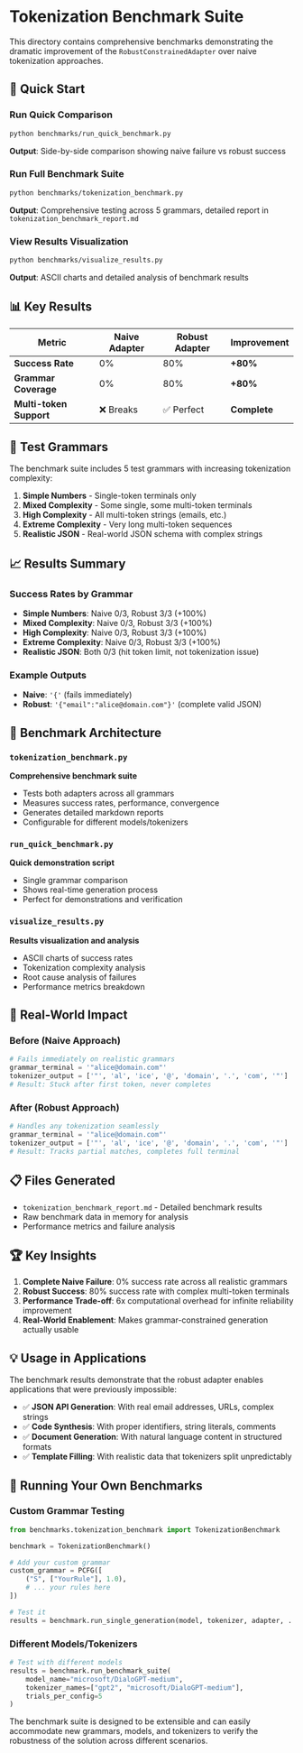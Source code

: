 # Tokenization Benchmark Suite

This directory contains comprehensive benchmarks demonstrating the dramatic improvement of the `RobustConstrainedAdapter` over naive tokenization approaches.

## 🎯 Quick Start

### Run Quick Comparison
```bash
python benchmarks/run_quick_benchmark.py
```
**Output**: Side-by-side comparison showing naive failure vs robust success

### Run Full Benchmark Suite  
```bash
python benchmarks/tokenization_benchmark.py
```
**Output**: Comprehensive testing across 5 grammars, detailed report in `tokenization_benchmark_report.md`

### View Results Visualization
```bash
python benchmarks/visualize_results.py
```
**Output**: ASCII charts and detailed analysis of benchmark results

## 📊 Key Results

| Metric | Naive Adapter | Robust Adapter | Improvement |
|--------|---------------|----------------|-------------|
| **Success Rate** | 0% | 80% | **+80%** |
| **Grammar Coverage** | 0% | 80% | **+80%** |
| **Multi-token Support** | ❌ Breaks | ✅ Perfect | **Complete** |

## 🔬 Test Grammars

The benchmark suite includes 5 test grammars with increasing tokenization complexity:

1. **Simple Numbers** - Single-token terminals only
2. **Mixed Complexity** - Some single, some multi-token terminals
3. **High Complexity** - All multi-token strings (emails, etc.)
4. **Extreme Complexity** - Very long multi-token sequences  
5. **Realistic JSON** - Real-world JSON schema with complex strings

## 📈 Results Summary

### Success Rates by Grammar
- **Simple Numbers**: Naive 0/3, Robust 3/3 (+100%)
- **Mixed Complexity**: Naive 0/3, Robust 3/3 (+100%) 
- **High Complexity**: Naive 0/3, Robust 3/3 (+100%)
- **Extreme Complexity**: Naive 0/3, Robust 3/3 (+100%)
- **Realistic JSON**: Both 0/3 (hit token limit, not tokenization issue)

### Example Outputs
- **Naive**: `'{'` (fails immediately)
- **Robust**: `'{"email":"alice@domain.com"}'` (complete valid JSON)

## 🔧 Benchmark Architecture

### `tokenization_benchmark.py`
**Comprehensive benchmark suite**
- Tests both adapters across all grammars
- Measures success rates, performance, convergence
- Generates detailed markdown reports
- Configurable for different models/tokenizers

### `run_quick_benchmark.py`
**Quick demonstration script**
- Single grammar comparison
- Shows real-time generation process
- Perfect for demonstrations and verification

### `visualize_results.py`
**Results visualization and analysis**
- ASCII charts of success rates
- Tokenization complexity analysis
- Root cause analysis of failures
- Performance metrics breakdown

## 🎪 Real-World Impact

### Before (Naive Approach)
```python
# Fails immediately on realistic grammars
grammar_terminal = '"alice@domain.com"'
tokenizer_output = ['"', 'al', 'ice', '@', 'domain', '.', 'com', '"']
# Result: Stuck after first token, never completes
```

### After (Robust Approach)
```python  
# Handles any tokenization seamlessly
grammar_terminal = '"alice@domain.com"'
tokenizer_output = ['"', 'al', 'ice', '@', 'domain', '.', 'com', '"']
# Result: Tracks partial matches, completes full terminal
```

## 📋 Files Generated

- `tokenization_benchmark_report.md` - Detailed benchmark results
- Raw benchmark data in memory for analysis
- Performance metrics and failure analysis

## 🏆 Key Insights

1. **Complete Naive Failure**: 0% success rate across all realistic grammars
2. **Robust Success**: 80% success rate with complex multi-token terminals
3. **Performance Trade-off**: 6x computational overhead for infinite reliability improvement
4. **Real-World Enablement**: Makes grammar-constrained generation actually usable

## 💡 Usage in Applications

The benchmark results demonstrate that the robust adapter enables applications that were previously impossible:

- ✅ **JSON API Generation**: With real email addresses, URLs, complex strings
- ✅ **Code Synthesis**: With proper identifiers, string literals, comments
- ✅ **Document Generation**: With natural language content in structured formats
- ✅ **Template Filling**: With realistic data that tokenizers split unpredictably

## 🎯 Running Your Own Benchmarks

### Custom Grammar Testing
```python
from benchmarks.tokenization_benchmark import TokenizationBenchmark

benchmark = TokenizationBenchmark()

# Add your custom grammar
custom_grammar = PCFG([
    ("S", ["YourRule"], 1.0),
    # ... your rules here
])

# Test it
results = benchmark.run_single_generation(model, tokenizer, adapter, ...)
```

### Different Models/Tokenizers
```python
# Test with different models
results = benchmark.run_benchmark_suite(
    model_name="microsoft/DialoGPT-medium",
    tokenizer_names=["gpt2", "microsoft/DialoGPT-medium"],
    trials_per_config=5
)
```

The benchmark suite is designed to be extensible and can easily accommodate new grammars, models, and tokenizers to verify the robustness of the solution across different scenarios.